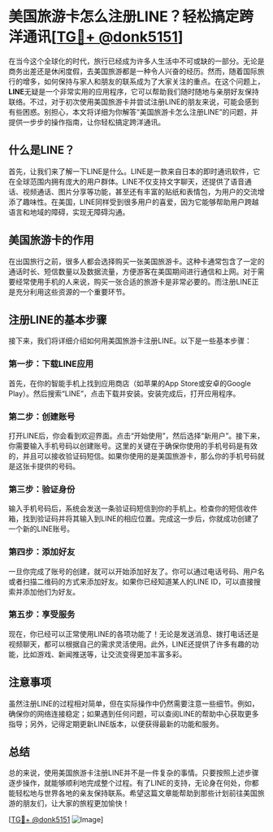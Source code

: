 # 美国旅游卡怎么注册LINE？轻松搞定跨洋通讯[[TG💪+ @donk5151](https://t.me/s/donk5151)]

在当今这个全球化的时代，旅行已经成为许多人生活中不可或缺的一部分。无论是商务出差还是休闲度假，去美国旅游都是一种令人兴奋的经历。然而，随着国际旅行的增多，如何保持与家人和朋友的联系成为了大家关注的重点。在这个问题上，**LINE**无疑是一个非常实用的应用程序，它可以帮助我们随时随地与亲朋好友保持联络。不过，对于初次使用美国旅游卡并尝试注册LINE的朋友来说，可能会感到有些困惑。别担心，本文将详细为你解答“美国旅游卡怎么注册LINE”的问题，并提供一步步的操作指南，让你轻松搞定跨洋通讯。

## 什么是LINE？

首先，让我们来了解一下LINE是什么。LINE是一款来自日本的即时通讯软件，它在全球范围内拥有庞大的用户群体。LINE不仅支持文字聊天，还提供了语音通话、视频通话、图片分享等功能，甚至还有丰富的贴纸和表情包，为用户的交流增添了趣味性。在美国，LINE同样受到很多用户的喜爱，因为它能够帮助用户跨越语言和地域的障碍，实现无障碍沟通。

## 美国旅游卡的作用

在出国旅行之前，很多人都会选择购买一张美国旅游卡。这种卡通常包含了一定的通话时长、短信数量以及数据流量，方便游客在美国期间进行通信和上网。对于需要经常使用手机的人来说，购买一张合适的旅游卡是非常必要的。而注册LINE正是充分利用这些资源的一个重要环节。

## 注册LINE的基本步骤

接下来，我们将详细介绍如何用美国旅游卡注册LINE。以下是一些基本步骤：

### 第一步：下载LINE应用

首先，在你的智能手机上找到应用商店（如苹果的App Store或安卓的Google Play）。然后搜索“LINE”，点击下载并安装。安装完成后，打开应用程序。

### 第二步：创建账号

打开LINE后，你会看到欢迎界面。点击“开始使用”，然后选择“新用户”。接下来，你需要输入手机号码以创建账号。这里的关键在于确保你使用的手机号码是有效的，并且可以接收验证码短信。如果你使用的是美国旅游卡，那么你的手机号码就是这张卡提供的号码。

### 第三步：验证身份

输入手机号码后，系统会发送一条验证码短信到你的手机上。检查你的短信收件箱，找到验证码并将其输入到LINE的相应位置。完成这一步后，你就成功创建了一个新的LINE账号。

### 第四步：添加好友

一旦你完成了账号的创建，就可以开始添加好友了。你可以通过电话号码、用户名或者扫描二维码的方式来添加好友。如果你已经知道某人的LINE ID，可以直接搜索并添加他们为好友。

### 第五步：享受服务

现在，你已经可以正常使用LINE的各项功能了！无论是发送消息、拨打电话还是视频聊天，都可以根据自己的需求灵活使用。此外，LINE还提供了许多有趣的功能，比如游戏、新闻推送等，让交流变得更加丰富多彩。

## 注意事项

虽然注册LINE的过程相对简单，但在实际操作中仍然需要注意一些细节。例如，确保你的网络连接稳定；如果遇到任何问题，可以查阅LINE的帮助中心获取更多指导；另外，记得定期更新LINE版本，以便获得最新的功能和服务。

## 总结

总的来说，使用美国旅游卡注册LINE并不是一件复杂的事情。只要按照上述步骤逐步操作，就能够顺利地完成整个过程。有了LINE的支持，无论身在何处，你都能轻松地与世界各地的亲友保持联系。希望这篇文章能帮助到那些计划前往美国旅游的朋友们，让大家的旅程更加愉快！

[[TG💪+ @donk5151](https://t.me/s/donk5151) ![Image](https://i.postimg.cc/rwNCRYN7/Snipaste-2025-04-30-17-27-05.png)]